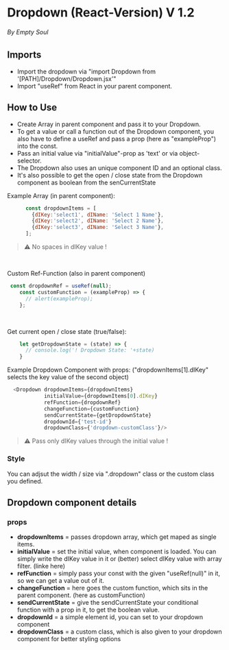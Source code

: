 # Dropdown (React-Version) V 1.2
###### By Empty Soul

## Imports
- Import the dropdown via "import Dropdown from '[PATH]/Dropdown/Dropdown.jsx'"
- Import "useRef" from React in your parent component.
## How to Use

- Create Array in parent component and pass it to your Dropdown.
- To get a value or call a function out of the Dropdown component,
  you also have to define a useRef and pass a prop (here as "exampleProp") into the const.
- Pass an initial value via "initialValue"-prop as 'text' or via object-selector.
- The Dropdown also uses an unique component ID and an optional class.
- It's also possible to get the open / close state from the Dropdown component as boolean
  from the senCurrentState


Example Array (in parent component):

```js 
      const dropdownItems = [
        {dIKey:'select1', dIName: 'Select 1 Name'},
        {dIKey:'select2', dIName: 'Select 2 Name'},
        {dIKey:'select3', dIName: 'Select 3 Name'},
      ];
```
> :warning: No spaces in dIKey value !

<br>

Custom Ref-Function (also in parent component)

```js
 const dropdownRef = useRef(null);
    const customFunction = (exampleProp) => {
      // alert(exampleProp);
    };
```

<br>

Get current open / close state (true/false):

```js
    let getDropdownState = (state) => {
      // console.log('! Dropdown State: '+state)
    }
```

Example Dropdown Component with props:
("dropdownItems[1].dIKey" selects the key value of the second object)

```js
  <Dropdown dropdownItems={dropdownItems}
            initialValue={dropdownItems[0].dIKey} 
            refFunction={dropdownRef} 
            changeFunction={customFunction} 
            sendCurrentState={getDropdownState}
            dropdownId={'test-id'} 
            dropdownClass={'dropdown-customClass'}/>
```

> :warning: Pass only dIKey values through the initial value !

### Style

You can adjsut the width / size via ".dropdown" class or the custom class you defined.

## Dropdown component details

### props

- **dropdownItems** = passes dropdown array, which get maped as single items.
- **initialValue** = set the initial value, when component is loaded.
                      You can simply write the dIKey value in it or (better) select dIKey value
                      with array filter. (linke here)
- **refFunction** = simply pass your const with the given "useRef(null)" in it, 
                    so we can get a value out of it.
- **changeFunction** = here goes the custom function, which sits in the parent component.
                       (here as customFunction)
- **sendCurrentState** = give the sendCurrentState your conditional function with a prop in it, to get the boolean value.
- **dropdownId** = a simple element id, you can set to your dropdown component
- **dropdownClass** = a custom class, which is also given to your dropdown component for better styling options

